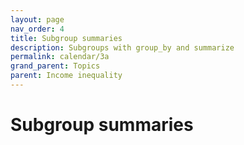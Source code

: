 ```yaml
---
layout: page
nav_order: 4
title: Subgroup summaries
description: Subgroups with group_by and summarize
permalink: calendar/3a
grand_parent: Topics
parent: Income inequality
---
```


# Subgroup summaries